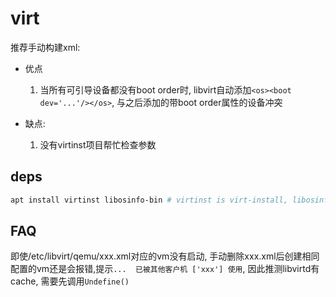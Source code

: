 # virt
推荐手动构建xml:
- 优点

    1. 当所有可引导设备都没有boot order时, libvirt自动添加`<os><boot dev='...'/></os>`, 与之后添加的带boot order属性的设备冲突
- 缺点:

    1. 没有virtinst项目帮忙检查参数

## deps
```bash
apt install virtinst libosinfo-bin # virtinst is virt-install, libosinfo-bin is osinfo-query
```

## FAQ
即使/etc/libvirt/qemu/xxx.xml对应的vm没有启动, 手动删除xxx.xml后创建相同配置的vm还是会报错,提示`...  已被其他客户机 ['xxx'] 使用`, 因此推测libvirtd有cache, 需要先调用`Undefine()`